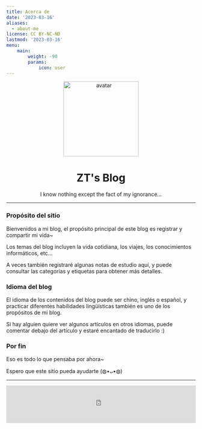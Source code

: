 ```yaml
---
title: Acerca de
date: '2023-03-16'
aliases:
  - about-me
license: CC BY-NC-ND
lastmod: '2023-03-16'
menu:
    main: 
        weight: -90
        params:
            icon: user
---
```


<center><img src="/img/avatar.png" alt="avatar" align="center" width="200"></center>

# <center>ZT's Blog</center>

<center>I know nothing except the fact of my ignorance...</center>

***

### Propósito del sitio

Bienvenidos a mi blog, el propósito principal de este blog es registrar y compartir mi vida~

Los temas del blog incluyen la vida cotidiana, los viajes, los conocimientos informáticos, etc...

A veces también registraré algunas notas de estudio aquí, y puede consultar las categorías y etiquetas para obtener más detalles.

### Idioma del blog

El idioma de los contenidos del blog puede ser chino, inglés o español, y practicar diferentes habilidades lingüísticas también es uno de los propósitos de mi blog.

Si hay alguien quiere ver algunos artículos en otros idiomas, puede comentar debajo del artículo y estaré encantado de traducirlo :)

### Por fin

Eso es todo lo que pensaba por ahora~

Espero que este sitio pueda ayudarte (◍•ᴗ•◍)

***

<center><iframe frameborder="no" border="0" marginwidth="0" marginheight="0" width=100% height=100 src="https://music.163.com/outchain/player?type=2&id=1448989137&auto=0&height=100"></iframe></center>